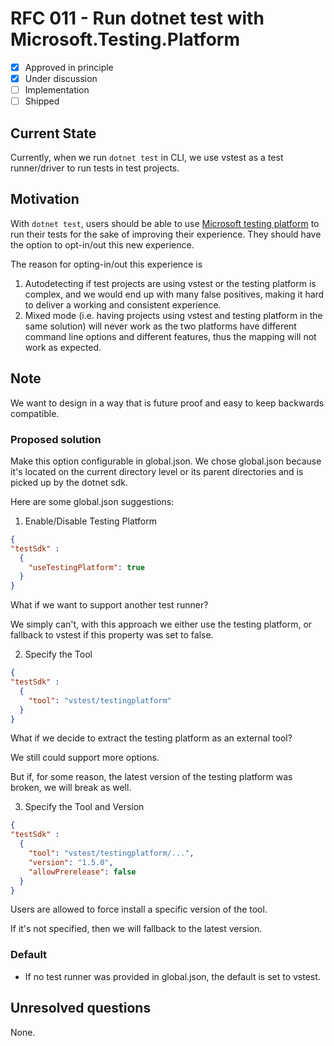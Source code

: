 # RFC 011 - Run dotnet test with Microsoft.Testing.Platform

- [x] Approved in principle
- [x] Under discussion
- [ ] Implementation
- [ ] Shipped

## Current State

Currently, when we run `dotnet test` in CLI, we use vstest as a test runner/driver to run tests in test projects.

## Motivation

With `dotnet test`, users should be able to use [Microsoft testing platform](https://learn.microsoft.com/en-us/dotnet/core/testing/unit-testing-platform-intro?tabs=dotnetcli#microsofttestingplatform-pillars) to run their tests for the sake of improving their experience. They should have the option to opt-in/out this new experience.

The reason for opting-in/out this experience is

1. Autodetecting if test projects are using vstest or the testing platform is complex, and we would end up with many false positives, making it hard to deliver a working and consistent experience.
2. Mixed mode (i.e. having projects using vstest and testing platform in the same solution) will never work as the two platforms have different command line options and different features, thus the mapping will not work as expected.

## Note

We want to design in a way that is future proof and easy to keep backwards compatible.

### Proposed solution

Make this option configurable in global.json. We chose global.json because it's located on the current directory level or its parent directories and is picked up by the dotnet sdk.

Here are some global.json suggestions:

1. Enable/Disable Testing Platform

```json
{
"testSdk" :
  {
    "useTestingPlatform": true
  }
}
```

What if we want to support another test runner?

We simply can't, with this approach we either use the testing platform, or fallback to vstest if this property was set to false.

2. Specify the Tool

```json
{
"testSdk" :
  {
    "tool": "vstest/testingplatform"
  }
}
```

What if we decide to extract the testing platform as an external tool?

We still could support more options.

But if, for some reason, the latest version of the testing platform was broken, we will break as well.

3. Specify the Tool and Version

```json
{
"testSdk" :
  {
    "tool": "vstest/testingplatform/...",
    "version": "1.5.0",
    "allowPrerelease": false
  }
}
```

Users are allowed to force install a specific version of the tool.

If it's not specified, then we will fallback to the latest version.

### Default

- If no test runner was provided in global.json, the default is set to vstest.

## Unresolved questions

None.
